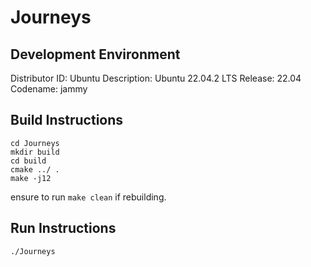 # Journeys

## Development Environment

Distributor ID:	Ubuntu
Description:	Ubuntu 22.04.2 LTS
Release:	22.04
Codename:	jammy

## Build Instructions

```
cd Journeys
mkdir build
cd build
cmake ../ .
make -j12
```

ensure to run `make clean` if rebuilding.

## Run Instructions

`./Journeys`